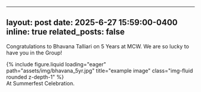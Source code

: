 
---
layout: post
date: 2025-6-27 15:59:00-0400
inline: true
related_posts: false
---

Congratulations to Bhavana Talliari on 5 Years at MCW. We are so lucky to have you in the Group!

<div class="row">
    <div class="col-sm mt-3 mt-md-0">
        {% include figure.liquid loading="eager" path="assets/img/bhavana_5yr.jpg" title="example image" class="img-fluid rounded z-depth-1" %}
    </div>
</div>
<div class="caption">
    At Summerfest Celebration. 
</div>

